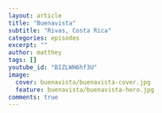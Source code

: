 ```yaml
---
layout: article
title: "Buenavista"
subtitle: "Rivas, Costa Rica"
categories: episodes
excerpt: ""
author: matthey
tags: []
youtube_id: "BIZLWH6hf3U"
image:
  cover: buenavista/buenavista-cover.jpg
  feature: buenavista/buenavista-hero.jpg
comments: true
---
```

